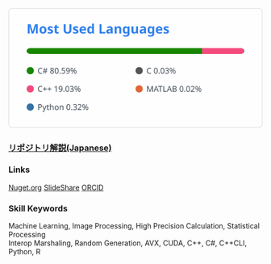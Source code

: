 ![top lang](https://github.com/tk-yoshimura/tk-yoshimura/blob/main/figures/top_lang.svg)
### [**リポジトリ解説(Japanese)**](https://github.com/tk-yoshimura/tk-yoshimura/blob/main/portrait/github_tyoshimura.pdf)  
### Links  
[Nuget.org](https://www.nuget.org/profiles/T.Yoshimura)
[SlideShare](https://www.slideshare.net/TakumaYoshimura2)
[ORCID](https://orcid.org/0000-0001-9224-1757)
### Skill Keywords  
Machine Learning, Image Processing, High Precision Calculation, Statistical Processing  
Interop Marshaling, Random Generation, AVX, CUDA, C++, C#, C++CLI, Python, R
